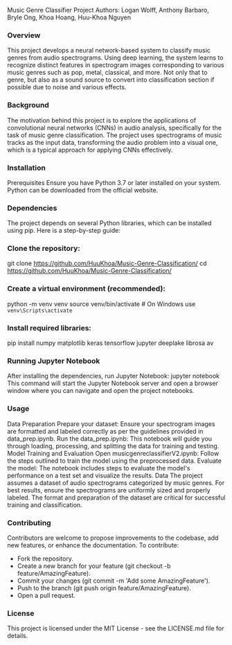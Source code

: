 Music Genre Classifier Project
Authors: Logan Wolff, Anthony Barbaro, Bryle Ong, Khoa Hoang, Huu-Khoa Nguyen

### Overview
This project develops a neural network-based system to classify music genres from audio spectrograms. Using deep learning, the system learns to recognize distinct features in spectrogram images corresponding to various music genres such as pop, metal, classical, and more. Not only that to genre, but also as a sound source to convert into classification section if possible due to noise and various effects.

### Background
The motivation behind this project is to explore the applications of convolutional neural networks (CNNs) in audio analysis, specifically for the task of music genre classification. The project uses spectrograms of music tracks as the input data, transforming the audio problem into a visual one, which is a typical approach for applying CNNs effectively.

### Installation
Prerequisites
Ensure you have Python 3.7 or later installed on your system. Python can be downloaded from the official website.

### Dependencies
The project depends on several Python libraries, which can be installed using pip. Here is a step-by-step guide:

### Clone the repository:
git clone <https://github.com/HuuKhoa/Music-Genre-Classification/>
cd <https://github.com/HuuKhoa/Music-Genre-Classification/>

### Create a virtual environment (recommended):
python -m venv venv
source venv/bin/activate  # On Windows use `venv\Scripts\activate`

### Install required libraries:
pip install numpy matplotlib keras tensorflow jupyter deeplake librosa av

### Running Jupyter Notebook
After installing the dependencies, run Jupyter Notebook:
jupyter notebook
This command will start the Jupyter Notebook server and open a browser window where you can navigate and open the project notebooks.

### Usage
Data Preparation
Prepare your dataset: Ensure your spectrogram images are formatted and labeled correctly as per the guidelines provided in data_prep.ipynb.
Run the data_prep.ipynb: This notebook will guide you through loading, processing, and splitting the data for training and testing.
Model Training and Evaluation
Open musicgenreclassifierV2.ipynb: Follow the steps outlined to train the model using the preprocessed data.
Evaluate the model: The notebook includes steps to evaluate the model's performance on a test set and visualize the results.
Data
The project assumes a dataset of audio spectrograms categorized by music genres. For best results, ensure the spectrograms are uniformly sized and properly labeled. The format and preparation of the dataset are critical for successful training and classification.

### Contributing
Contributors are welcome to propose improvements to the codebase, add new features, or enhance the documentation. To contribute:
- Fork the repository.
- Create a new branch for your feature (git checkout -b feature/AmazingFeature).
- Commit your changes (git commit -m 'Add some AmazingFeature').
- Push to the branch (git push origin feature/AmazingFeature).
- Open a pull request.

### License
This project is licensed under the MIT License - see the  LICENSE.md file for details.

